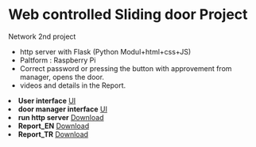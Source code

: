 # Web controlled Sliding door Project
Network 2nd project
* http server with Flask (Python Modul+html+css+JS)
* Paltform : Raspberry Pi
* Correct password or pressing the button with approvement from manager, opens the door.
* videos and details in the Report.


<li><strong>User interface</strong>
<a href= "https://alaamarawi.github.io/Automatic-Door_Web-controlled/cs-v7/keypad.html">UI</a></li>
<li><strong>door manager interface</strong>
<a href= "https://alaamarawi.github.io/Automatic-Door_Web-controlled/cs-v7/yonetim.html">UI</a></li>
<li><strong>run http server</strong>
<a href= "https://alaamarawi.github.io/Automatic-Door_Web-controlled/cs-v7/app.py">Download</a></li>
<li><strong>Report_EN</strong>
<a href= "https://alaamarawi.github.io/Automatic-Door_Web-controlled/Report_EN.pdf">Download</a></li>
<li><strong>Report_TR</strong>
<a href= "https://alaamarawi.github.io/Automatic-Door_Web-controlled/Report_TR.pdf">Download</a></li>





